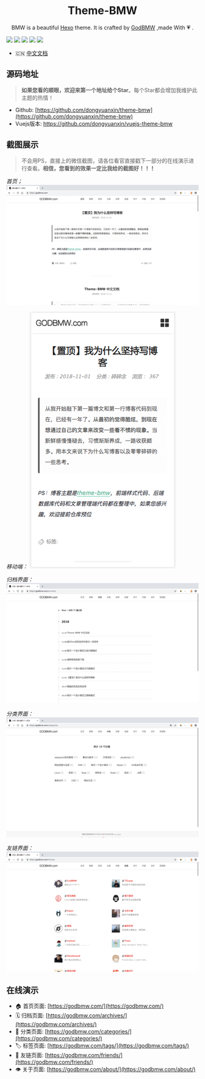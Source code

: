 <h1 align="center">Theme-BMW</h1>

<p align="center">BMW is a beautiful <a href="http://hexo.io">Hexo</a> theme. It is crafted by <a href="https://godbmw.com/">GodBMW</a> ,made With 💗 .</p>

[![](https://img.shields.io/badge/made_with-love-orange.svg)](https://godbmw.com/)
[![](https://img.shields.io/badge/build-passing-green.svg)](https://godbmw.com/)
[![](https://img.shields.io/badge/release-v3.0.0-blue.svg)](https://godbmw.com/)
[![](https://img.shields.io/badge/hexo->=3.0-blue.svg)](https://godbmw.com/)
[![](https://img.shields.io/badge/license-MIT-blue.svg)](https://godbmw.com/)


- 🇨🇳 [中文文档](https://godbmw.com/passages/2018-11-15-theme-bmw-docs-zh/)

## 源码地址

> **如果您看的顺眼，欢迎来第一个地址给个Star**。每个Star都会增加我维护此主题的热情！

- Github: [https://github.com/dongyuanxin/theme-bmw](https://github.com/dongyuanxin/theme-bmw)
- Vuejs版本: https://github.com/dongyuanxin/vuejs-theme-bmw

## 截图展示

> 不会用PS，直接上的微信截图，请各位看官直接戳下一部分的在线演示进行查看。**相信，您看到的效果一定比我给的截图好！！！**

*首页；*
![首页](./docs/1.png)

*移动端：*
![移动端首页](./docs/2.png)

*归档界面：*
![归档界面](./docs/5.png)

*分类界面：*
![分类界面](./docs/4.png)

*友链界面：*
![友链界面](./docs/3.png)


## 在线演示

- 🏠 首页页面: [https://godbmw.com/](https://godbmw.com/)
- 🗓️ 归档页面: [https://godbmw.com/archives/](https://godbmw.com/archives/)
- 🔖 分类页面: [https://godbmw.com/categories/](https://godbmw.com/categories/)
- 🏷️ 标签页面: [https://godbmw.com/tags/](https://godbmw.com/tags/)
- 💏 友链页面: [https://godbmw.com/friends/](https://godbmw.com/friends/)
- 👁️ 关于页面: [https://godbmw.com/about/](https://godbmw.com/about/)
